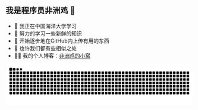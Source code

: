 ## 我是程序员非洲鸡 👋
- 🔭 我正在中国海洋大学学习
- 🌱 努力的学习一些新鲜的知识
- 👯 开始逐步地在GitHub内上传有用的东西
- 🤔 也许我们都有些相似之处
- 👨‍💻 我的个人博客：<a href="https://www.ouc.icu" target="_blank">非洲鸡的小窝</a>

![](https://github.com/SeaSealji/SeaSealji/blob/output/github-contribution-grid-snake-dark.svg)
